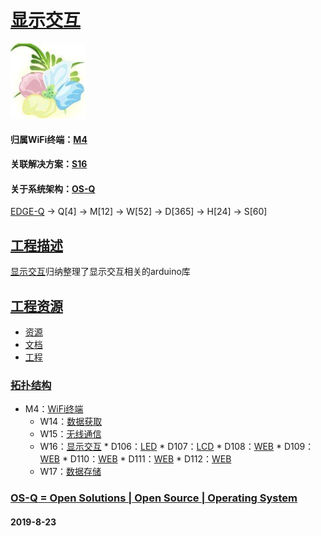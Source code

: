 ﻿# [显示交互](https://github.com/OS-Q/W16)

[![sites](OS-Q/OS-Q.png)](http://www.OS-Q.com)

#### 归属WiFi终端：[M4](https://github.com/OS-Q/M4)
#### 关联解决方案：[S16](https://github.com/OS-Q/S16)
#### 关于系统架构：[OS-Q](https://github.com/OS-Q/OS-Q)

[EDGE-Q](https://github.com/OS-Q/EDGE-Q) -> Q[4] -> M[12] -> W[52] -> D[365] -> H[24] -> S[60]

## [工程描述](https://github.com/OS-Q/W16/wiki)

[显示交互](https://github.com/OS-Q/W16)归纳整理了显示交互相关的arduino库

## [工程资源](https://github.com/OS-Q/W16)

* [资源](src/)
* [文档](docs/)
* [工程](project/)

### [拓扑结构](https://github.com/OS-Q/W16)

* M4：[WiFi终端](https://github.com/OS-Q/M4)
	* W14：[数据获取](https://github.com/OS-Q/W14)
	* W15：[无线通信](https://github.com/OS-Q/W15)
	* W16：[显示交互](https://github.com/OS-Q/W16)
                * D106：[LED](https://github.com/OS-Q/D106)
                * D107：[LCD](https://github.com/OS-Q/D107)
                * D108：[WEB](https://github.com/OS-Q/D108)
                * D109：[WEB](https://github.com/OS-Q/D109)
                * D110：[WEB](https://github.com/OS-Q/D110)
                * D111：[WEB](https://github.com/OS-Q/D111)
                * D112：[WEB](https://github.com/OS-Q/D112)
	* W17：[数据存储](https://github.com/OS-Q/W17)

### [OS-Q = Open Solutions | Open Source |  Operating System ](http://www.OS-Q.com/W16)
####  2019-8-23